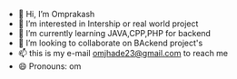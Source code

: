 - 👋 Hi, I’m Omprakash
- 👀 I’m interested in Intership or real world project
- 🌱 I’m currently learning JAVA,CPP,PHP for backend
- 💞️ I’m looking to collaborate on BAckend project's
- 📫 this is my e-mail omjhade23@gmail.com to reach me 
- 😄 Pronouns: om

<!---
OmPrakash-source/OmPrakash-source is a ✨ special ✨ repository because its `README.md` (this file) appears on your GitHub profile.
You can click the Preview link to take a look at your changes.
--->
